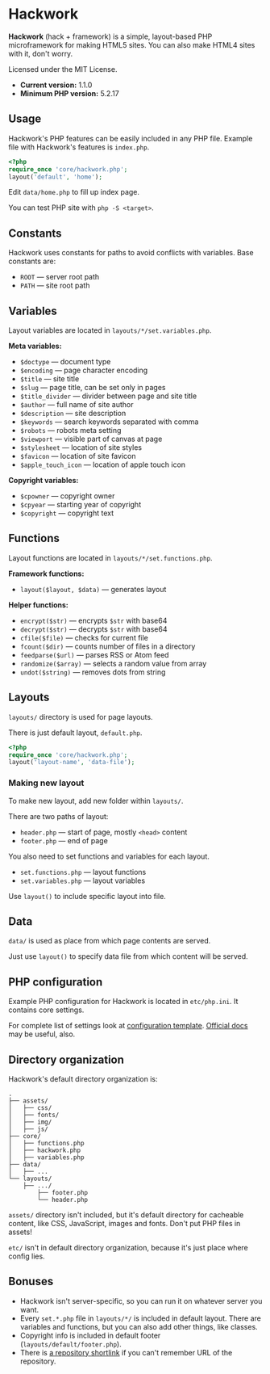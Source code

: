# Hackwork

**Hackwork** (hack + framework) is a simple, layout-based PHP microframework
for making HTML5 sites. You can also make HTML4 sites with it, don't worry.

Licensed under the MIT License.

* **Current version:** 1.1.0
* **Minimum PHP version:** 5.2.17

## Usage

Hackwork's PHP features can be easily included in any PHP file. Example file
with Hackwork's features is `index.php`.

```php
<?php
require_once 'core/hackwork.php';
layout('default', 'home');
```

Edit `data/home.php` to fill up index page.

You can test PHP site with `php -S <target>`.

## Constants

Hackwork uses constants for paths to avoid conflicts with variables. Base
constants are:

* `ROOT` — server root path
* `PATH` — site root path

## Variables

Layout variables are located in `layouts/*/set.variables.php`.

**Meta variables:**

* `$doctype` — document type
* `$encoding` — page character encoding
* `$title` — site title
* `$slug` — page title, can be set only in pages
* `$title_divider` — divider between page and site title
* `$author` — full name of site author
* `$description` — site description
* `$keywords` — search keywords separated with comma
* `$robots` — robots meta setting
* `$viewport` — visible part of canvas at page
* `$stylesheet` — location of site styles
* `$favicon` — location of site favicon
* `$apple_touch_icon` — location of apple touch icon

**Copyright variables:**

* `$cpowner` — copyright owner
* `$cpyear` — starting year of copyright
* `$copyright` — copyright text

## Functions

Layout functions are located in `layouts/*/set.functions.php`.

**Framework functions:**

* `layout($layout, $data)` — generates layout

**Helper functions:**

* `encrypt($str)` — encrypts `$str` with base64
* `decrypt($str)` — decrypts `$str` with base64
* `cfile($file)` — checks for current file
* `fcount($dir)` — counts number of files in a directory
* `feedparse($url)` — parses RSS or Atom feed
* `randomize($array)` — selects a random value from array
* `undot($string)` — removes dots from string

## Layouts

`layouts/` directory is used for page layouts.

There is just default layout, `default.php`.

```php
<?php
require_once 'core/hackwork.php';
layout('layout-name', 'data-file');
```

### Making new layout

To make new layout, add new folder within `layouts/`.

There are two paths of layout:

* `header.php` — start of page, mostly `<head>` content
* `footer.php` — end of page

You also need to set functions and variables for each layout.

* `set.functions.php` — layout functions
* `set.variables.php` — layout variables

Use `layout()` to include specific layout into file.

## Data

`data/` is used as place from which page contents are served.

Just use `layout()` to specify data file from which content will be served.

## PHP configuration

Example PHP configuration for Hackwork is located in `etc/php.ini`. It
contains core settings.

For complete list of settings look at
[configuration template](http://www.reallylinux.com/docs/php.ini).
[Official docs](http://php.net/manual/en/ini.php) may be useful, also.

## Directory organization

Hackwork's default directory organization is:

```
.
├── assets/
│   ├── css/
│   ├── fonts/
│   ├── img/
│   ├── js/
├── core/
│   ├── functions.php
│   ├── hackwork.php
│   ├── variables.php
├── data/
│   ├── ...
└── layouts/
    ├── .../
        ├── footer.php
        └── header.php
```

`assets/` directory isn't included, but it's default directory for cacheable
content, like CSS, JavaScript, images and fonts. Don't put PHP files in assets!

`etc/` isn't in default directory organization, because it's just place where
config lies.

## Bonuses

* Hackwork isn't server-specific, so you can run it on whatever server you
want.
* Every `set.*.php` file in `layouts/*/` is included in default layout. There
are variables and functions, but you can also add other things, like classes.
* Copyright info is included in default footer (`layouts/default/footer.php`).
* There is [a repository shortlink](http://git.io/hackwork) if you can't
remember URL of the repository.